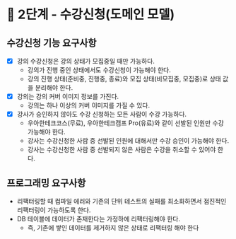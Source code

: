 # 🚀 2단계 - 수강신청(도메인 모델)

## 수강신청 기능 요구사항

* [x] 강의 수강신청은 강의 상태가 모집중일 때만 가능하다.
    * 강의가 진행 중인 상태에서도 수강신청이 가능해야 한다.
    * 강의 진행 상태(준비중, 진행중, 종료)와 모집 상태(비모집중, 모집중)로 상태 값을 분리해야 한다.
* [x] 강의는 강의 커버 이미지 정보를 가진다.
    * 강의는 하나 이상의 커버 이미지를 가질 수 있다.
* [x] 강사가 승인하지 않아도 수강 신청하는 모든 사람이 수강 가능하다.
    * 우아한테크코스(무료), 우아한테크캠프 Pro(유료)와 같이 선발된 인원만 수강 가능해야 한다.
    * 강사는 수강신청한 사람 중 선발된 인원에 대해서만 수강 승인이 가능해야 한다.
    * 강사는 수강신청한 사람 중 선발되지 않은 사람은 수강을 취소할 수 있어야 한다.

## 프로그래밍 요구사항

* 리팩터링할 때 컴파일 에러와 기존의 단위 테스트의 실패를 최소화하면서 점진적인 리팩터링이 가능하도록 한다.
* DB 테이블에 데이터가 존재한다는 가정하에 리팩터링해야 한다.
    * 즉, 기존에 쌓인 데이터를 제거하지 않은 상태로 리팩터링 해야 한다

